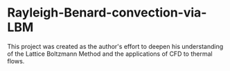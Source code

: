 # Rayleigh-Benard-convection-via-LBM
This project was created as the author's effort to deepen his understanding of the Lattice Boltzmann Method and the applications of CFD to thermal flows. 
